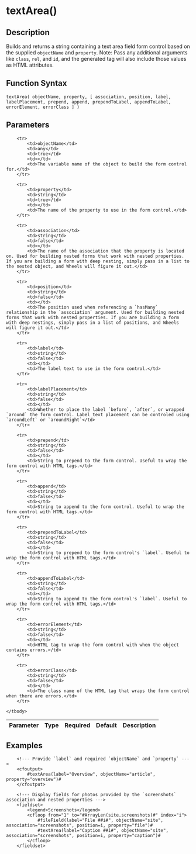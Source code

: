 # textArea()

## Description
Builds and returns a string containing a text area field form control based on the supplied `objectName` and `property`. Note: Pass any additional arguments like `class`, `rel`, and `id`, and the generated tag will also include those values as HTML attributes.

## Function Syntax
	textArea( objectName, property, [ association, position, label, labelPlacement, prepend, append, prependToLabel, appendToLabel, errorElement, errorClass ] )


## Parameters
<table>
	<thead>
		<tr>
			<th>Parameter</th>
			<th>Type</th>
			<th>Required</th>
			<th>Default</th>
			<th>Description</th>
		</tr>
	</thead>
	<tbody>
		
		<tr>
			<td>objectName</td>
			<td>any</td>
			<td>true</td>
			<td></td>
			<td>The variable name of the object to build the form control for.</td>
		</tr>
		
		<tr>
			<td>property</td>
			<td>string</td>
			<td>true</td>
			<td></td>
			<td>The name of the property to use in the form control.</td>
		</tr>
		
		<tr>
			<td>association</td>
			<td>string</td>
			<td>false</td>
			<td></td>
			<td>The name of the association that the property is located on. Used for building nested forms that work with nested properties. If you are building a form with deep nesting, simply pass in a list to the nested object, and Wheels will figure it out.</td>
		</tr>
		
		<tr>
			<td>position</td>
			<td>string</td>
			<td>false</td>
			<td></td>
			<td>The position used when referencing a `hasMany` relationship in the `association` argument. Used for building nested forms that work with nested properties. If you are building a form with deep nestings, simply pass in a list of positions, and Wheels will figure it out.</td>
		</tr>
		
		<tr>
			<td>label</td>
			<td>string</td>
			<td>false</td>
			<td></td>
			<td>The label text to use in the form control.</td>
		</tr>
		
		<tr>
			<td>labelPlacement</td>
			<td>string</td>
			<td>false</td>
			<td></td>
			<td>Whether to place the label `before`, `after`, or wrapped `around` the form control. Label text placement can be controled using `aroundLeft` or `aroundRight`</td>
		</tr>
		
		<tr>
			<td>prepend</td>
			<td>string</td>
			<td>false</td>
			<td></td>
			<td>String to prepend to the form control. Useful to wrap the form control with HTML tags.</td>
		</tr>
		
		<tr>
			<td>append</td>
			<td>string</td>
			<td>false</td>
			<td></td>
			<td>String to append to the form control. Useful to wrap the form control with HTML tags.</td>
		</tr>
		
		<tr>
			<td>prependToLabel</td>
			<td>string</td>
			<td>false</td>
			<td></td>
			<td>String to prepend to the form control's `label`. Useful to wrap the form control with HTML tags.</td>
		</tr>
		
		<tr>
			<td>appendToLabel</td>
			<td>string</td>
			<td>false</td>
			<td></td>
			<td>String to append to the form control's `label`. Useful to wrap the form control with HTML tags.</td>
		</tr>
		
		<tr>
			<td>errorElement</td>
			<td>string</td>
			<td>false</td>
			<td></td>
			<td>HTML tag to wrap the form control with when the object contains errors.</td>
		</tr>
		
		<tr>
			<td>errorClass</td>
			<td>string</td>
			<td>false</td>
			<td></td>
			<td>The class name of the HTML tag that wraps the form control when there are errors.</td>
		</tr>
		
	</tbody>
</table>


## Examples
	
		<!--- Provide `label` and required `objectName` and `property` --->
		<cfoutput>
		    #textArea(label="Overview", objectName="article", property="overview")#
		</cfoutput>

		<!--- Display fields for photos provided by the `screenshots` association and nested properties --->
		<fieldset>
			<legend>Screenshots</legend>
			<cfloop from="1" to="#ArrayLen(site.screenshots)#" index="i">
				#fileField(label="File ##i#", objectName="site", association="screenshots", position=i, property="file")#
				#textArea(label="Caption ##i#", objectName="site", association="screenshots", position=i, property="caption")#
			</cfloop>
		</fieldset>
